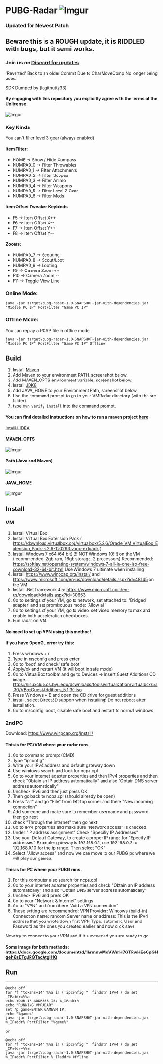 # PUBG-Radar ![Imgur](https://i.imgur.com/n3JtN5d.png)


### Updated for Newest Patch
## Beware this is a ROUGH update, it is RIDDLED with bugs, but it semi works.
### Join us on [Discord for updates](https://discord.gg/mguV7Ba)

'Reverted' Back to an older Commit Due to CharMoveComp No longer being used.

SDK Dumped by (legitnutty33)
#### By engaging with this repository you explicitly agree with the terms of the Unlicense.


![Imgur](https://i.imgur.com/Pc7foHp.gif)


### Key Kinds
You can't filter level 3 gear (always enabled)

#### Item Filter:
* HOME -> Show / Hide Compass
* NUMPAD_0 -> Filter Throwables
* NUMPAD_1 -> Filter Attachments
* NUMPAD_2 -> Filter Scopes
* NUMPAD_3 -> Filter Ammo
* NUMPAD_4 -> Filter Weapons
* NUMPAD_5 -> Filter Level 2 Gear          
* NUMPAD_6 -> Filter Meds

#### Item Offset Tweaker Keybinds
* F5 -> Item Offset X++
* F6 -> Item Offset X--
* F7 -> Item Offset Y++
* F8 -> Item Offset Y--

#### Zooms:
* NUMPAD_7 -> Scouting
* NUMPAD_8 -> Scout/Loot
* NUMPAD_9 -> Looting
* F9 ->  Camera Zoom ++
* F10 -> Camera Zoom --
* F11 -> Toggle View Line



### Online Mode:
`java -jar target\pubg-radar-1.0-SNAPSHOT-jar-with-dependencies.jar "Middle PC IP" PortFilter "Game PC IP"`

### Offline Mode:
You can replay a PCAP file in offline mode:

`java -jar target\pubg-radar-1.0-SNAPSHOT-jar-with-dependencies.jar "Middle PC IP" PortFilter "Game PC IP" Offline`


## Build

1. Install [Maven](https://maven.apache.org/install.html)
2. Add Maven to your environment PATH, screenshot below.
3. Add MAVEN_OPTS environment variable, screenshot below.
4. Install [JDK8](http://www.oracle.com/technetwork/java/javase/downloads/jdk8-downloads-2133151.html)
5. Add JAVA_HOME to your Environment Path, screenshot below.
6. Use the command prompt to go to your VMRadar directory (with the src folder)
7. type `mvn verify install` into the command prompt.

#### You can find detailed instructions on how to run a maven project [here](https://maven.apache.org/run.html)

[IntelliJ IDEA](https://www.jetbrains.com/idea/?fromMenu)

#### MAVEN_OPTS
![Imgur](https://i.imgur.com/aWCdgUX.png)

#### Path (Java and Maven)
![Imgur](https://i.imgur.com/hSCYrCM.png)

#### JAVA_HOME
![Imgur](https://i.imgur.com/4zT1YNR.png)

## Install

### VM

1. Install Virtual Box
2. Install Virtual Box Extension Pack ( https://download.virtualbox.org/virtualbox/5.2.6/Oracle_VM_VirtualBox_Extension_Pack-5.2.6-120293.vbox-extpack )
3. Install Windows 7  x64 (64 bit) (!!!NOT Windows 10!!!) on the VM (recommended: 2gb ram, 16gb storage, 2 processors)
Recommended: https://softlay.net/operating-system/windows-7-all-in-one-iso-free-download-32-64-bit.html
Use Windows 7 ultimate when installing
4. Install https://www.winpcap.org/install/ and https://www.microsoft.com/en-us/download/details.aspx?id=48145 on the VM
5. Install .Net framework 4.5: https://www.microsoft.com/en-us/download/details.aspx?id=30653
6. Go to settings of your VM, go to network, set attached to: 'Bridged adapter' and set promiscuous mode: 'Allow all'
7. Go to settings of your VM, go to video, set video memory to max and enable both acceleration checkboxes.
8. Run radar on VM.

#### No need to set up VPN using this method!

#### If you have OpenGL error try this:

1. Press windows + r
2. Type in msconfig and press enter
3. Go to 'boot' and check 'safe boot'
4. Apply/ok and restart VM (it will boot in safe mode)
5. Go to VirtualBox toolbar and go to Devices -> Insert Guest Additions CD image... https://linuxclub.cs.byu.edu/downloads/tools/virtualization/virtualbox/5.1.30/VBoxGuestAdditions_5.1.30.iso
6. Press Windows + E and open the CD drive for guest additions
7. Install, select Direct3D support when installing! Do not reboot after installation.
8. Go to msconfig, boot, disable safe boot and restart to normal windows

### 2nd PC

Download:
https://www.winpcap.org/install/

#### This is for PC/VM where your radar runs.
1. Go to command prompt (CMD) 
2. Type "ipconfig"
3. Write your IPv4 address and default gateway down
4. Use windows seacrh and look for ncpa.cpl
5. Go to your internet adapter properties and then IPv4 properties and then check "Obtain an IP address automatically" and also "Obtain DNS server address automatically"
6. Uncheck IPv6 and then just press OK
7. Then go back to ncpa.cpl (should already be open)
8. Press "alt" and go "File" from left top corner and there "New incoming connection"
9. Add someone and make sure to remember username and password then go next
10. check "Through the internet" then go next
11. Go to IPv4 properties and make sure "Network access" is checked
12. Under "IP address assignment" Check "Specifiy IP Addresses" 
13. Use your Default Gateway, to create a proper IP range for "Specify IP addresses" Example: gateway is 192.168.0.1, use 192.168.0.2 to 192.168.0.10 for the ip range. Then select "OK" 
14. Select "Allow access" and now we can move to our PUBG pc where we will play our games.

#### This is for PC where your PUBG runs.
1. For this computer also search for ncpa.cpl
2. Go to your internet adapter properties and check "Obtain an IP address automatically" and also "Obtain DNS server address automatically"
3. Uncheck IPv6 and press OK
4. Go to your "Network & Internet" settings
5. Go to "VPN" and from there "Add a VPN connection"
6. These setting are recommended: 
VPN Provider: Windows (build-in)
Connection name: random
Server name or address: This is the IPv4 address that you wrote down first
VPN Type: automatic
User and Password as the ones you created earlier and now click save.

Now try to connect to your VPN and if it succeeded you are ready to go

#### Some image for both methods: https://docs.google.com/document/d/1hrmnwMoVWmH7GTRwHEeOpGHgehKsETgJRQTacAtgIHQ

## Run
-----------------

```
@echo off
for /f "tokens=14" %%a in ('ipconfig ^| findstr IPv4') do set _IPaddr=%%a
echo YOUR IP ADDRESS IS: %_IPaddr%
echo "RUNNING VMRADAR"
set /p game=ENTER GAMEVM IP:
echo "%game%"
java -jar target\pubg-radar-1.0-SNAPSHOT-jar-with-dependencies.jar %_IPaddr% PortFilter "%game%"
```
or

```
@echo off
for /f "tokens=14" %%a in ('ipconfig ^| findstr IPv4') do set _IPaddr=%%a
java -jar target\pubg-radar-1.0-SNAPSHOT-jar-with-dependencies.jar %_IPaddr% PortFilter %_IPaddr% Offline

```
